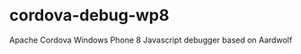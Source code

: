 cordova-debug-wp8
=================

Apache Cordova Windows Phone 8 Javascript debugger based on Aardwolf
